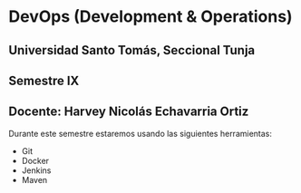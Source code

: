 # DevOps (Development & Operations)

## Universidad Santo Tomás, Seccional Tunja

## Semestre IX

## Docente: Harvey Nicolás Echavarria Ortiz

Durante este semestre estaremos usando las siguientes herramientas:

- Git
- Docker
- Jenkins
- Maven
